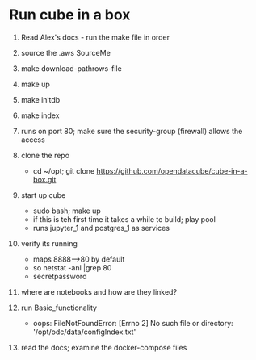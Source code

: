 # Run cube in a box
1. Read Alex's docs - run the make file in order
2. source the .aws SourceMe
3. make download-pathrows-file
3. make up
3. make initdb
4. make index
5. runs on port 80; make sure the security-group (firewall) allows the access 

1. clone the repo
	- cd ~/opt; git clone https://github.com/opendatacube/cube-in-a-box.git
2. start up cube
	- sudo bash; make up
	- if this is teh first time it takes a while to build; play pool
	- runs jupyter_1 and postgres_1 as services
3. verify its running
	- maps 8888-->80 by default
	- so  netstat -anl |grep 80
	- secretpassword
3. where are notebooks and how are they linked?
4. run Basic_functionality
	- oops: FileNotFoundError: [Errno 2] No such file or directory: '/opt/odc/data/configIndex.txt'
5. read the docs; examine the docker-compose files
